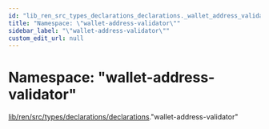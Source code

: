 ```yaml
---
id: "lib_ren_src_types_declarations_declarations._wallet_address_validator_"
title: "Namespace: \"wallet-address-validator\""
sidebar_label: "\"wallet-address-validator\""
custom_edit_url: null
---
```


# Namespace: "wallet-address-validator"

[lib/ren/src/types/declarations/declarations](lib_ren_src_types_declarations_declarations.md)."wallet-address-validator"
